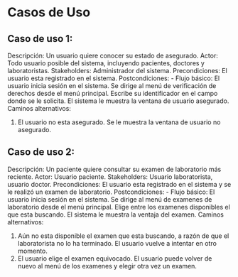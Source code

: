 # Casos de Uso

## Caso de uso 1:
Descripción: Un usuario quiere conocer su estado de asegurado.
Actor: Todo usuario posible del sistema, incluyendo pacientes, doctores y laboratoristas.
Stakeholders: Administrador del sistema.
Precondiciones: El usuario esta registrado en el sistema.
Postcondiciones: -
Flujo básico:
El usuario inicia sesión en el sistema.
Se dirige al menú de verificación de derechos desde el menú principal.
Escribe su identificador en el campo donde se le solicita.
El sistema le muestra la ventana de usuario asegurado.
Caminos alternativos:
1. El usuario no esta asegurado. Se le muestra la ventana de usuario no asegurado.

## Caso de uso 2:
Descripción: Un paciente quiere consultar su examen de laboratorio más reciente.
Actor: Usuario paciente.
Stakeholders: Usuario laboratorista, usuario doctor.
Precondiciones: El usuario esta registrado en el sistema y se le realizó un examen de laboratorio.
Postcondiciones: -
Flujo básico:
El usuario inicia sesión en el sistema.
Se dirige al menú de examenes de laboratorio desde el menú principal.
Elige entre los examenes disponibles el que esta buscando.
El sistema le muestra la ventaja del examen.
Caminos alternativos:
1. Aún no esta disponible el examen que esta buscando, a razón de que el laboratorista no lo ha terminado. El usuario vuelve a intentar en otro momento.
2. El usuario elige el examen equivocado. El usuario puede volver de nuevo al menú de los examenes y elegir otra vez un examen.
